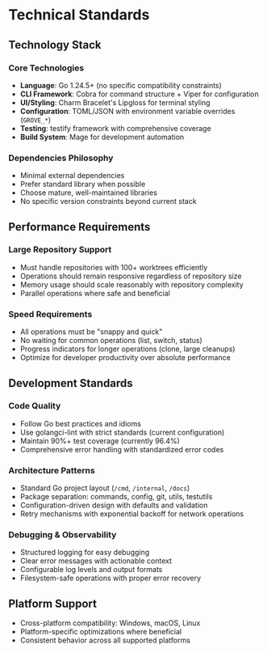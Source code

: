 # Technical Standards

## Technology Stack

### Core Technologies

- **Language**: Go 1.24.5+ (no specific compatibility constraints)
- **CLI Framework**: Cobra for command structure + Viper for configuration
- **UI/Styling**: Charm Bracelet's Lipgloss for terminal styling
- **Configuration**: TOML/JSON with environment variable overrides (`GROVE_*`)
- **Testing**: testify framework with comprehensive coverage
- **Build System**: Mage for development automation

### Dependencies Philosophy

- Minimal external dependencies
- Prefer standard library when possible
- Choose mature, well-maintained libraries
- No specific version constraints beyond current stack

## Performance Requirements

### Large Repository Support

- Must handle repositories with 100+ worktrees efficiently
- Operations should remain responsive regardless of repository size
- Memory usage should scale reasonably with repository complexity
- Parallel operations where safe and beneficial

### Speed Requirements

- All operations must be "snappy and quick"
- No waiting for common operations (list, switch, status)
- Progress indicators for longer operations (clone, large cleanups)
- Optimize for developer productivity over absolute performance

## Development Standards

### Code Quality

- Follow Go best practices and idioms
- Use golangci-lint with strict standards (current configuration)
- Maintain 90%+ test coverage (currently 96.4%)
- Comprehensive error handling with standardized error codes

### Architecture Patterns

- Standard Go project layout (`/cmd`, `/internal`, `/docs`)
- Package separation: commands, config, git, utils, testutils
- Configuration-driven design with defaults and validation
- Retry mechanisms with exponential backoff for network operations

### Debugging & Observability

- Structured logging for easy debugging
- Clear error messages with actionable context
- Configurable log levels and output formats
- Filesystem-safe operations with proper error recovery

## Platform Support

- Cross-platform compatibility: Windows, macOS, Linux
- Platform-specific optimizations where beneficial
- Consistent behavior across all supported platforms
